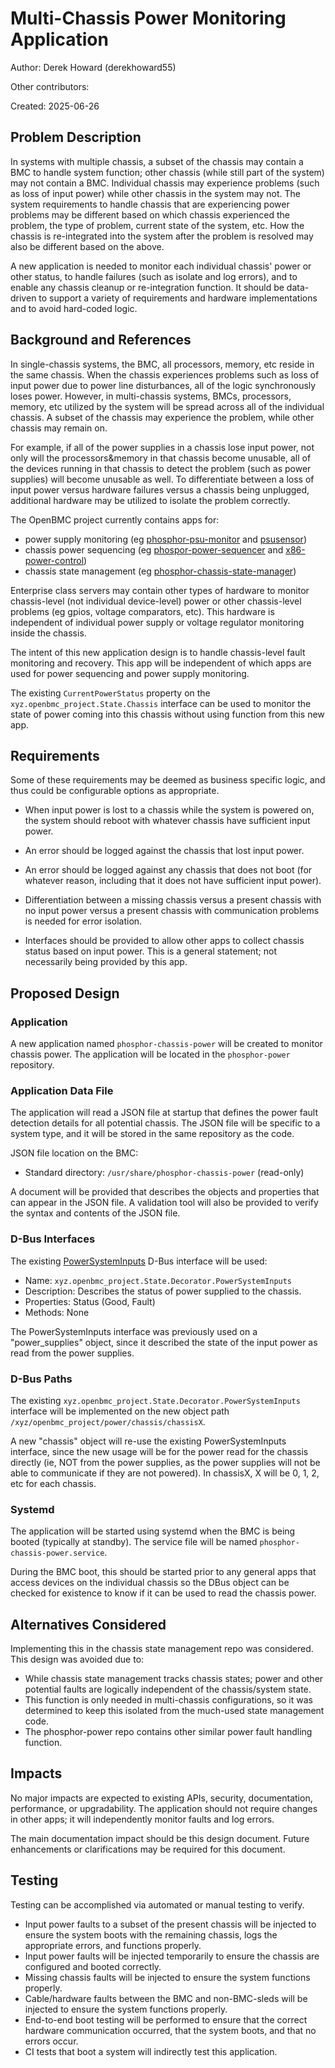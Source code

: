 ﻿# Multi-Chassis Power Monitoring Application

Author: Derek Howard (derekhoward55)

Other contributors:

Created: 2025-06-26

## Problem Description

In systems with multiple chassis, a subset of the chassis may contain a BMC to
handle system function; other chassis (while still part of the system) may not
contain a BMC. Individual chassis may experience problems (such as loss of input
power) while other chassis in the system may not. The system requirements to
handle chassis that are experiencing power problems may be different based on
which chassis experienced the problem, the type of problem, current state of the
system, etc. How the chassis is re-integrated into the system after the problem
is resolved may also be different based on the above.

A new application is needed to monitor each individual chassis' power or other
status, to handle failures (such as isolate and log errors), and to enable any
chassis cleanup or re-integration function. It should be data-driven to support
a variety of requirements and hardware implementations and to avoid hard-coded
logic.

## Background and References

In single-chassis systems, the BMC, all processors, memory, etc reside in the
same chassis. When the chassis experiences problems such as loss of input power
due to power line disturbances, all of the logic synchronously loses power.
However, in multi-chassis systems, BMCs, processors, memory, etc utilized by the
system will be spread across all of the individual chassis. A subset of the
chassis may experience the problem, while other chassis may remain on.

For example, if all of the power supplies in a chassis lose input power, not
only will the processors&memory in that chassis become unusable, all of the
devices running in that chassis to detect the problem (such as power supplies)
will become unusable as well. To differentiate between a loss of input power
versus hardware failures versus a chassis being unplugged, additional hardware
may be utilized to isolate the problem correctly.

The OpenBMC project currently contains apps for:

- power supply monitoring (eg [phosphor-psu-monitor][1] and [psusensor][2])
- chassis power sequencing (eg [phospor-power-sequencer][3] and
  [x86-power-control][4])
- chassis state management (eg [phosphor-chassis-state-manager][5])

Enterprise class servers may contain other types of hardware to monitor
chassis-level (not individual device-level) power or other chassis-level
problems (eg gpios, voltage comparators, etc). This hardware is independent of
individual power supply or voltage regulator monitoring inside the chassis.

The intent of this new application design is to handle chassis-level fault
monitoring and recovery. This app will be independent of which apps are used for
power sequencing and power supply monitoring.

The existing `CurrentPowerStatus` property on the
`xyz.openbmc_project.State.Chassis` interface can be used to monitor the state
of power coming into this chassis without using function from this new app.

## Requirements

Some of these requirements may be deemed as business specific logic, and thus
could be configurable options as appropriate.

- When input power is lost to a chassis while the system is powered on, the
  system should reboot with whatever chassis have sufficient input power.

- An error should be logged against the chassis that lost input power.

- An error should be logged against any chassis that does not boot (for whatever
  reason, including that it does not have sufficient input power).

- Differentiation between a missing chassis versus a present chassis with no
  input power versus a present chassis with communication problems is needed for
  error isolation.

- Interfaces should be provided to allow other apps to collect chassis status
  based on input power. This is a general statement; not necessarily being
  provided by this app.

## Proposed Design

### Application

A new application named `phosphor-chassis-power` will be created to monitor
chassis power. The application will be located in the `phosphor-power`
repository.

### Application Data File

The application will read a JSON file at startup that defines the power fault
detection details for all potential chassis. The JSON file will be specific to a
system type, and it will be stored in the same repository as the code.

JSON file location on the BMC:

- Standard directory: `/usr/share/phosphor-chassis-power` (read-only)

A document will be provided that describes the objects and properties that can
appear in the JSON file. A validation tool will also be provided to verify the
syntax and contents of the JSON file.

### D-Bus Interfaces

The existing [PowerSystemInputs][6] D-Bus interface will be used:

- Name: `xyz.openbmc_project.State.Decorator.PowerSystemInputs`
- Description: Describes the status of power supplied to the chassis.
- Properties: Status (Good, Fault)
- Methods: None

The PowerSystemInputs interface was previously used on a "power_supplies"
object, since it described the state of the input power as read from the power
supplies.

### D-Bus Paths

The existing `xyz.openbmc_project.State.Decorator.PowerSystemInputs` interface
will be implemented on the new object path
`/xyz/openbmc_project/power/chassis/chassisX`.

A new "chassis" object will re-use the existing PowerSystemInputs interface,
since the new usage will be for the power read for the chassis directly (ie, NOT
from the power supplies, as the power supplies will not be able to communicate
if they are not powered). In chassisX, X will be 0, 1, 2, etc for each chassis.

### Systemd

The application will be started using systemd when the BMC is being booted
(typically at standby). The service file will be named
`phosphor-chassis-power.service`.

During the BMC boot, this should be started prior to any general apps that
access devices on the individual chassis so the DBus object can be checked for
existence to know if it can be used to read the chassis power.

## Alternatives Considered

Implementing this in the chassis state management repo was considered. This
design was avoided due to:

- While chassis state management tracks chassis states; power and other
  potential faults are logically independent of the chassis/system state.
- This function is only needed in multi-chassis configurations, so it was
  determined to keep this isolated from the much-used state management code.
- The phosphor-power repo contains other similar power fault handling function.

## Impacts

No major impacts are expected to existing APIs, security, documentation,
performance, or upgradability. The application should not require changes in
other apps; it will independently monitor faults and log errors.

The main documentation impact should be this design document. Future
enhancements or clarifications may be required for this document.

## Testing

Testing can be accomplished via automated or manual testing to verify.

- Input power faults to a subset of the present chassis will be injected to
  ensure the system boots with the remaining chassis, logs the appropriate
  errors, and functions properly.
- Input power faults will be injected temporarily to ensure the chassis are
  configured and booted correctly.
- Missing chassis faults will be injected to ensure the system functions
  properly.
- Cable/hardware faults between the BMC and non-BMC-sleds will be injected to
  ensure the system functions properly.
- End-to-end boot testing will be performed to ensure that the correct hardware
  communication occurred, that the system boots, and that no errors occur.
- CI tests that boot a system will indirectly test this application.

[1]: https://github.com/openbmc/phosphor-power/tree/master/phosphor-power-supply
[2]: https://github.com/openbmc/dbus-sensors/tree/master/src/psu
[3]:
  https://github.com/openbmc/phosphor-power/tree/master/phosphor-power-sequencer
[4]: https://github.com/openbmc/x86-power-control
[5]: https://github.com/openbmc/phosphor-state-manager
[6]:
  https://github.com/openbmc/phosphor-dbus-interfaces/blob/master/yaml/xyz/openbmc_project/State/Decorator/PowerSystemInputs.interface.yaml
